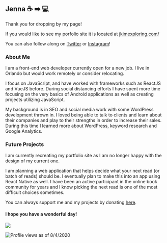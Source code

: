 ## Jenna :coffee: :arrow_right: :computer:
<!--
**JennaKoslowski/JennaKoslowski** is a ✨ _special_ ✨ repository because its `README.md` (this file) appears on your GitHub profile.
-->

Thank you for dropping by my page! 
 
If you would like to see my porfolio site it is located at [jkimexploring.com/](https://jkimexploring.com/)

You can also follow along on [Twitter](https://twitter.com/JennaKoslowski) or [Instagram](https://www.instagram.com/jenna.codes/)!

### About Me

I am a front-end web developer currently open for a new job. I live in Orlando but would work remotely or consider relocating.

I focus on JavaScript, and have worked with frameworks such as ReactJS and VueJS before. During social distancing efforts 
I have spent more time focusing on the very basics of Android applications as well as creating projects utilizing JavaScript.

My background is in SEO and social media work with some WordPress development thrown in. I loved being able to talk to clients and learn about
their companies and play to their strengths in order to increase their sales. During this time I learned more about WordPress, keyword research and Google Analytics.

### Future Projects

I am currently recreating my portfolio site as I am no longer happy with the design of my current one.

I am planning a web application that helps decide what your next read (or batch of reads) should be. I eventually plan to make this into an app using React Native as well.
I have been an active participant in the online book community for years and I know picking the next read is one of the most difficult choices sometimes.

You can always support me and my projects by donating [here](https://ko-fi.com/jkimexploring).

#### I hope you have a wonderful day!

<img align="center" src="https://github-readme-stats.vercel.app/api/?username=jennakoslowski&theme=<buefy>" />

![Profile views](https://gpvc.arturio.dev/jennakoslowski) as of 8/4/2020

